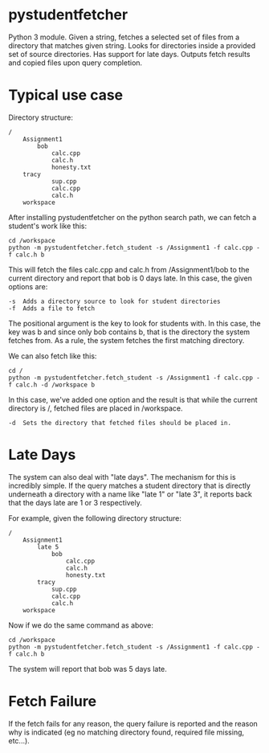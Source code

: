 pystudentfetcher
================

Python 3 module. Given a string, fetches a selected set of files from a directory that matches given string. Looks for directories inside a provided set of source directories. Has support for late days. Outputs fetch results and copied files upon query completion.

Typical use case
================

Directory structure:
```
/
	Assignment1
		bob
			calc.cpp
			calc.h
			honesty.txt
	tracy
			sup.cpp
			calc.cpp
			calc.h
	workspace
```

After installing pystudentfetcher on the python search path, we can fetch a student's work like this:
```
cd /workspace
python -m pystudentfetcher.fetch_student -s /Assignment1 -f calc.cpp -f calc.h b
```

This will fetch the files calc.cpp and calc.h from /Assignment1/bob to the current directory and report that bob is 0 days late. In this case, the given options are:
```
-s	Adds a directory source to look for student directories
-f	Adds a file to fetch
```

The positional argument is the key to look for students with. In this case, the key was b and since only bob contains b, that is the directory the system fetches from. As a rule, the system fetches the first matching directory.

We can also fetch like this:
```
cd /
python -m pystudentfetcher.fetch_student -s /Assignment1 -f calc.cpp -f calc.h -d /workspace b
```

In this case, we've added one option and the result is that while the current directory is /, fetched files are placed in /workspace.
```
-d	Sets the directory that fetched files should be placed in.
```

Late Days
=========

The system can also deal with "late days". The mechanism for this is incredibly simple. If the query matches a student directory that is directly underneath a directory with a name like "late 1" or "late 3", it reports back that the days late are 1 or 3 respectively.

For example, given the following directory structure:
```
/
	Assignment1
		late 5
			bob
				calc.cpp
				calc.h
				honesty.txt
		tracy
			sup.cpp
			calc.cpp
			calc.h
	workspace
```

Now if we do the same command as above:
```
cd /workspace
python -m pystudentfetcher.fetch_student -s /Assignment1 -f calc.cpp -f calc.h b
```

The system will report that bob was 5 days late.

Fetch Failure
=============

If the fetch fails for any reason, the query failure is reported and the reason why is indicated (eg no matching directory found, required file missing, etc...).


